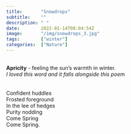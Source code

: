 ```yaml
---
title:       "Snowdrops"
subtitle:    ""
description: " "
date:        2022-01-14T08:04:54Z
image:       "/img/snowdrops_3.jpg"
tags:        ["winter"]
categories:  ["Nature"]
---
```

<br>**Apricity** - feeling the sun’s warmth in winter.
<br>*I loved this word and it falls alongside this poem*
<br>
<br>
<br>Confident huddles
<br>Frosted foreground
<br>In the lee of hedges
<br>Purity nodding
<br>Come Spring
<br>Come Spring.